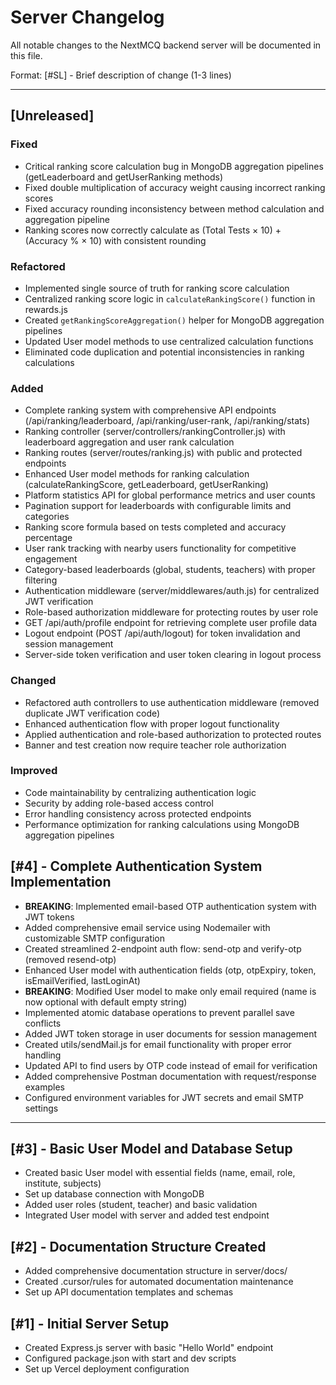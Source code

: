 # Server Changelog

All notable changes to the NextMCQ backend server will be documented in this file.

Format: [#SL] - Brief description of change (1-3 lines)

---

## [Unreleased]
### Fixed
- Critical ranking score calculation bug in MongoDB aggregation pipelines (getLeaderboard and getUserRanking methods)
- Fixed double multiplication of accuracy weight causing incorrect ranking scores
- Fixed accuracy rounding inconsistency between method calculation and aggregation pipeline
- Ranking scores now correctly calculate as (Total Tests × 10) + (Accuracy % × 10) with consistent rounding

### Refactored
- Implemented single source of truth for ranking score calculation
- Centralized ranking score logic in `calculateRankingScore()` function in rewards.js
- Created `getRankingScoreAggregation()` helper for MongoDB aggregation pipelines
- Updated User model methods to use centralized calculation functions
- Eliminated code duplication and potential inconsistencies in ranking calculations

### Added
- Complete ranking system with comprehensive API endpoints (/api/ranking/leaderboard, /api/ranking/user-rank, /api/ranking/stats)
- Ranking controller (server/controllers/rankingController.js) with leaderboard aggregation and user rank calculation
- Ranking routes (server/routes/ranking.js) with public and protected endpoints
- Enhanced User model methods for ranking calculation (calculateRankingScore, getLeaderboard, getUserRanking)
- Platform statistics API for global performance metrics and user counts
- Pagination support for leaderboards with configurable limits and categories
- Ranking score formula based on tests completed and accuracy percentage
- User rank tracking with nearby users functionality for competitive engagement
- Category-based leaderboards (global, students, teachers) with proper filtering
- Authentication middleware (server/middlewares/auth.js) for centralized JWT verification
- Role-based authorization middleware for protecting routes by user role
- GET /api/auth/profile endpoint for retrieving complete user profile data
- Logout endpoint (POST /api/auth/logout) for token invalidation and session management
- Server-side token verification and user token clearing in logout process

### Changed
- Refactored auth controllers to use authentication middleware (removed duplicate JWT verification code)
- Enhanced authentication flow with proper logout functionality
- Applied authentication and role-based authorization to protected routes
- Banner and test creation now require teacher role authorization

### Improved
- Code maintainability by centralizing authentication logic
- Security by adding role-based access control
- Error handling consistency across protected endpoints
- Performance optimization for ranking calculations using MongoDB aggregation pipelines

## [#4] - Complete Authentication System Implementation
- **BREAKING**: Implemented email-based OTP authentication system with JWT tokens
- Added comprehensive email service using Nodemailer with customizable SMTP configuration
- Created streamlined 2-endpoint auth flow: send-otp and verify-otp (removed resend-otp)
- Enhanced User model with authentication fields (otp, otpExpiry, token, isEmailVerified, lastLoginAt)
- **BREAKING**: Modified User model to make only email required (name is now optional with default empty string)
- Implemented atomic database operations to prevent parallel save conflicts
- Added JWT token storage in user documents for session management
- Created utils/sendMail.js for email functionality with proper error handling
- Updated API to find users by OTP code instead of email for verification
- Added comprehensive Postman documentation with request/response examples
- Configured environment variables for JWT secrets and email SMTP settings

---

## [#3] - Basic User Model and Database Setup
- Created basic User model with essential fields (name, email, role, institute, subjects)
- Set up database connection with MongoDB
- Added user roles (student, teacher) and basic validation
- Integrated User model with server and added test endpoint

## [#2] - Documentation Structure Created
- Added comprehensive documentation structure in server/docs/
- Created .cursor/rules for automated documentation maintenance
- Set up API documentation templates and schemas

## [#1] - Initial Server Setup
- Created Express.js server with basic "Hello World" endpoint
- Configured package.json with start and dev scripts
- Set up Vercel deployment configuration
